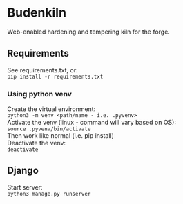 # Budenkiln

Web-enabled hardening and tempering kiln for the forge.

## Requirements
See requirements.txt, or:  
`pip install -r requirements.txt`

### Using python venv
Create the virtual environment:  
`python3 -m venv <path/name - i.e. .pyvenv>`  
Activate the venv (linux - command will vary based on OS):  
`source .pyvenv/bin/activate`  
Then work like normal (i.e. pip install)  
Deactivate the venv:  
`deactivate`

## Django
Start server:  
`python3 manage.py runserver`